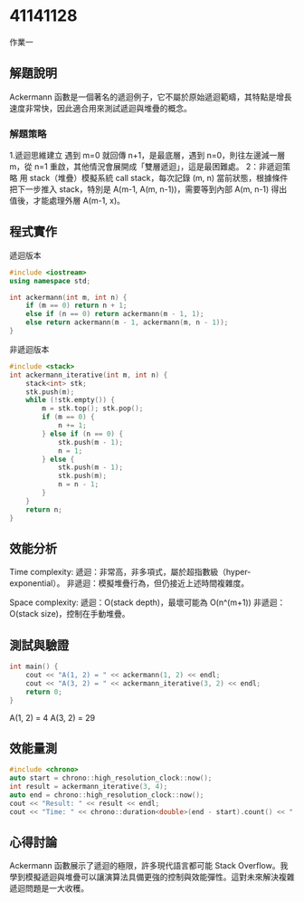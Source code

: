 # 41141128

作業一

## 解題說明
Ackermann 函數是一個著名的遞迴例子，它不屬於原始遞迴範疇，其特點是增長速度非常快，因此適合用來測試遞迴與堆疊的概念。

### 解題策略
1.遞迴思維建立
遇到 m=0 就回傳 n+1，是最底層，遇到 n=0，則往左邊減一層 m，從 n=1 重啟，其他情況會展開成「雙層遞迴」，這是最困難處。
2：非遞迴策略
用 stack（堆疊）模擬系統 call stack，每次記錄 (m, n) 當前狀態，根據條件把下一步推入 stack，特別是 A(m-1, A(m, n-1))，需要等到內部 A(m, n-1) 得出值後，才能處理外層 A(m-1, x)。

## 程式實作
遞迴版本
```cpp
#include <iostream>
using namespace std;

int ackermann(int m, int n) {
    if (m == 0) return n + 1;
    else if (n == 0) return ackermann(m - 1, 1);
    else return ackermann(m - 1, ackermann(m, n - 1));
}
```
非遞迴版本
```cpp
#include <stack>
int ackermann_iterative(int m, int n) {
    stack<int> stk;
    stk.push(m);
    while (!stk.empty()) {
        m = stk.top(); stk.pop();
        if (m == 0) {
            n += 1;
        } else if (n == 0) {
            stk.push(m - 1);
            n = 1;
        } else {
            stk.push(m - 1);
            stk.push(m);
            n = n - 1;
        }
    }
    return n;
}
```
## 效能分析
Time complexity:
遞迴：非常高，非多項式，屬於超指數級（hyper-exponential）。
非遞迴：模擬堆疊行為，但仍接近上述時間複雜度。

Space complexity:
遞迴：O(stack depth)，最壞可能為 O(n^(m+1))
非遞迴：O(stack size)，控制在手動堆疊。

## 測試與驗證
```cpp
int main() {
    cout << "A(1, 2) = " << ackermann(1, 2) << endl;
    cout << "A(3, 2) = " << ackermann_iterative(3, 2) << endl;
    return 0;
}
```

A(1, 2) = 4
A(3, 2) = 29

## 效能量測
```cpp
#include <chrono>
auto start = chrono::high_resolution_clock::now();
int result = ackermann_iterative(3, 4);
auto end = chrono::high_resolution_clock::now();
cout << "Result: " << result << endl;
cout << "Time: " << chrono::duration<double>(end - start).count() << " sec" << endl;
```

## 心得討論
Ackermann 函數展示了遞迴的極限，許多現代語言都可能 Stack Overflow。我學到模擬遞迴與堆疊可以讓演算法具備更強的控制與效能彈性。這對未來解決複雜遞迴問題是一大收穫。
